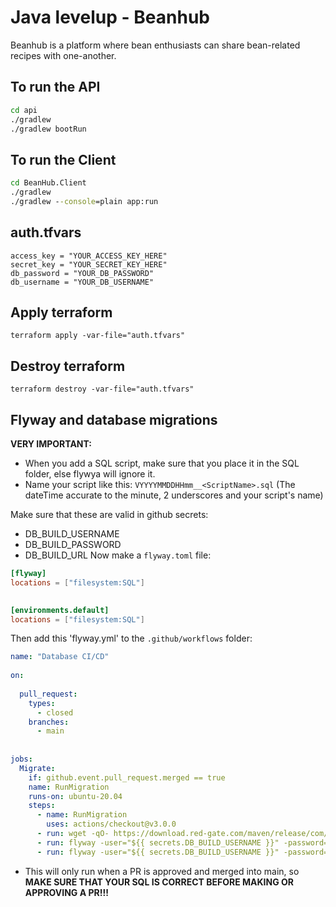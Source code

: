 # Java levelup - Beanhub
Beanhub is a platform where bean enthusiasts can share bean-related recipes with one-another.

## To run the API
```cmd
cd api
./gradlew
./gradlew bootRun
```

## To run the Client
```cmd
cd BeanHub.Client
./gradlew
./gradlew --console=plain app:run   
```

## auth.tfvars
```hcl
access_key = "YOUR_ACCESS_KEY_HERE"
secret_key = "YOUR_SECRET_KEY_HERE"
db_password = "YOUR_DB_PASSWORD"
db_username = "YOUR_DB_USERNAME"
```

## Apply terraform
```cli
terraform apply -var-file="auth.tfvars"
```

## Destroy terraform
```cli
terraform destroy -var-file="auth.tfvars"
```

## Flyway and database migrations
**VERY IMPORTANT:**
- When you add a SQL script, make sure that you place it in the SQL folder, else flywya will ignore it.
- Name your script like this: `VYYYYMMDDHHmm__<ScriptName>.sql` (The dateTime accurate to the minute, 2 underscores and your script's name)


Make sure that these are valid in github secrets:
- DB_BUILD_USERNAME
- DB_BUILD_PASSWORD
- DB_BUILD_URL
Now make a `flyway.toml` file:
```toml
[flyway]
locations = ["filesystem:SQL"]

 
[environments.default]
locations = ["filesystem:SQL"]
```
Then add this 'flyway.yml' to the `.github/workflows` folder:
```yml
name: "Database CI/CD"
 
on:
  
  pull_request:
    types:
      - closed
    branches:
      - main
      
 
jobs:
  Migrate:
    if: github.event.pull_request.merged == true
    name: RunMigration
    runs-on: ubuntu-20.04         
    steps:
      - name: RunMigration
        uses: actions/checkout@v3.0.0
      - run: wget -qO- https://download.red-gate.com/maven/release/com/redgate/flyway/flyway-commandline/10.7.1/flyway-commandline-10.7.1-linux-x64.tar.gz | tar -xvz && sudo ln -s `pwd`/flyway-10.7.1/flyway /usr/local/bin
      - run: flyway -user="${{ secrets.DB_BUILD_USERNAME }}" -password="${{ secrets.DB_BUILD_PASSWORD }}" -url="${{ secrets.DB_BUILD_URL }}" info
      - run: flyway -user="${{ secrets.DB_BUILD_USERNAME }}" -password="${{ secrets.DB_BUILD_PASSWORD }}" -url="${{ secrets.DB_BUILD_URL }}" migrate
```
- This will only run when a PR is approved and merged into main, so **MAKE SURE THAT YOUR SQL IS CORRECT BEFORE MAKING OR APPROVING A PR!!!**

